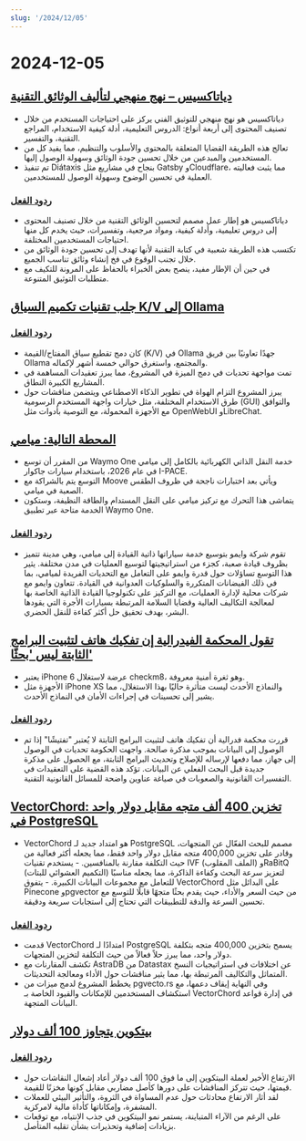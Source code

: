 ```yaml
---
slug: '/2024/12/05'
---
```


# 2024-12-05

## [دياتاكسيس – نهج منهجي لتأليف الوثائق التقنية](https://diataxis.fr/)

- دياتاكسيس هو نهج منهجي للتوثيق الفني يركز على احتياجات المستخدم من خلال تصنيف المحتوى إلى أربعة أنواع: الدروس التعليمية، أدلة كيفية الاستخدام، المراجع التقنية، والتفسير.
- تعالج هذه الطريقة القضايا المتعلقة بالمحتوى والأسلوب والتنظيم، مما يفيد كل من المستخدمين والمبدعين من خلال تحسين جودة الوثائق وسهولة الوصول إليها.
- تم تنفيذ Diátaxis بنجاح في مشاريع مثل Gatsby وCloudflare، مما يثبت فعاليته العملية في تحسين الوضوح وسهولة الوصول للمستخدمين.

### [ردود الفعل](https://news.ycombinator.com/item?id=42325011)

- دياتاكسيس هو إطار عمل مصمم لتحسين الوثائق التقنية من خلال تصنيف المحتوى إلى دروس تعليمية، وأدلة كيفية، ومواد مرجعية، وتفسيرات، حيث يخدم كل منها احتياجات المستخدمين المختلفة.
- تكتسب هذه الطريقة شعبية في كتابة التقنية لأنها تهدف إلى تحسين جودة الوثائق من خلال تجنب الوقوع في فخ إنشاء وثائق تناسب الجميع.
- في حين أن الإطار مفيد، ينصح بعض الخبراء بالحفاظ على المرونة للتكيف مع متطلبات التوثيق المتنوعة.

## [جلب تقنيات تكميم السياق K/V إلى Ollama](https://smcleod.net/2024/12/bringing-k/v-context-quantisation-to-ollama/)

### [ردود الفعل](https://news.ycombinator.com/item?id=42323953)

- كان دمج تقطيع سياق المفتاح/القيمة (K/V) في Ollama جهدًا تعاونيًا بين فريق Ollama والمجتمع، واستغرق حوالي خمسة أشهر لإكماله.
- تمت مواجهة تحديات في دمج الميزة في المشروع، مما يبرز تعقيدات المساهمة في المشاريع الكبيرة النطاق.
- يبرز المشروع التزام الهواة في تطوير الذكاء الاصطناعي ويتضمن مناقشات حول طرق الاستخدام المختلفة، مثل خيارات واجهة المستخدم الرسومية (GUI) والتوافق مع الأجهزة المحمولة، مع التوصية بأدوات مثل OpenWebUI وLibreChat.

## [المحطة التالية: ميامي](https://waymo.com/blog/2024/12/next-stop-miami/)

- من المقرر أن توسع Waymo One خدمة النقل الذاتي الكهربائية بالكامل إلى ميامي في عام 2026، باستخدام سيارات جاكوار I-PACE.
- التوسع يتم بالشراكة مع Moove ويأتي بعد اختبارات ناجحة في ظروف الطقس الصعبة في ميامي.
- يتماشى هذا التحرك مع تركيز ميامي على النقل المستدام والطاقة النظيفة، وستكون الخدمة متاحة عبر تطبيق Waymo One.

### [ردود الفعل](https://news.ycombinator.com/item?id=42328971)

- تقوم شركة وايمو بتوسيع خدمة سياراتها ذاتية القيادة إلى ميامي، وهي مدينة تتميز بظروف قيادة صعبة، كجزء من استراتيجيتها لتوسيع العمليات في مدن مختلفة. يثير هذا التوسع تساؤلات حول قدرة وايمو على التعامل مع التحديات الفريدة لميامي، بما في ذلك الفيضانات المتكررة والسلوكيات العدوانية في القيادة. تتعاون وايمو مع شركات محلية لإدارة العمليات، مع التركيز على تكنولوجيا القيادة الذاتية الخاصة بها لمعالجة التكاليف العالية وقضايا السلامة المرتبطة بسيارات الأجرة التي يقودها البشر، بهدف تحقيق حل أكثر كفاءة للنقل الحضري.

## [تقول المحكمة الفيدرالية إن تفكيك هاتف لتثبيت البرامج الثابتة ليس 'بحثًا'](https://www.techdirt.com/2024/12/04/federal-court-says-dismantling-a-phone-to-install-firmware-isnt-a-search-even-if-was-done-to-facilitate-a-search/)

- يعتبر iPhone 6 عرضة لاستغلال checkm8، وهو ثغرة أمنية معروفة.
- الأجهزة مثل iPhone XS والنماذج الأحدث ليست متأثرة حاليًا بهذا الاستغلال، مما يشير إلى تحسينات في إجراءات الأمان في النماذج الأحدث.

### [ردود الفعل](https://news.ycombinator.com/item?id=42329005)

- قررت محكمة فدرالية أن تفكيك هاتف لتثبيت البرامج الثابتة لا يُعتبر "تفتيشًا" إذا تم الوصول إلى البيانات بموجب مذكرة صالحة. واجهت الحكومة تحديات في الوصول إلى جهاز، مما دفعها لإرساله للإصلاح وتحديث البرامج الثابتة، مع الحصول على مذكرة جديدة قبل البحث الفعلي عن البيانات. تؤكد هذه القضية على التعقيدات في التفسيرات القانونية والصعوبات في صياغة عناوين واضحة للمسائل القانونية التقنية.

## [VectorChord: تخزين 400 ألف متجه مقابل دولار واحد في PostgreSQL](https://blog.pgvecto.rs/vectorchord-store-400k-vectors-for-1-in-postgresql)

- VectorChord هو امتداد جديد لـ PostgreSQL مصمم للبحث الفعّال عن المتجهات، وقادر على تخزين 400,000 متجه مقابل دولار واحد فقط، مما يجعله أكثر فعالية من حيث التكلفة مقارنة بالمنافسين. - يستخدم تقنيات IVF (الملف المقلوب) وRaBitQ (التكميم العشوائي للبتات) لتعزيز سرعة البحث وكفاءة الذاكرة، مما يجعله مناسبًا للتعامل مع مجموعات البيانات الكبيرة. - يتفوق VectorChord على البدائل مثل Pinecone وpgvector من حيث السعر والأداء، حيث يقدم بحثًا متجهًا قابلًا للتوسع مع تحسين السرعة والدقة للتطبيقات التي تحتاج إلى استجابات سريعة ودقيقة.

### [ردود الفعل](https://news.ycombinator.com/item?id=42324059)

- قدمت VectorChord امتدادًا لـ PostgreSQL يسمح بتخزين 400,000 متجه بتكلفة دولار واحد، مما يبرز حلاً فعالاً من حيث التكلفة لتخزين المتجهات.
- تكشف المقارنات مع AstraDB من Datastax عن اختلافات في استراتيجيات النسخ المتماثل والتكاليف المرتبطة بها، مما يثير مناقشات حول الأداء ومعالجة التحديثات.
- يخطط المشروع لدمج ميزات من pgvecto.rs وفي النهاية إيقاف دعمها، مع استكشاف المستخدمين للإمكانات والقيود الخاصة بـ VectorChord في إدارة قواعد البيانات المتجهة.

## [بيتكوين يتجاوز 100 ألف دولار](https://www.tradingview.com/symbols/BTCUSD/)

### [ردود الفعل](https://news.ycombinator.com/item?id=42324263)

- الارتفاع الأخير لعملة البيتكوين إلى ما فوق 100 ألف دولار أعاد إشعال النقاشات حول قيمتها، حيث تتركز المناقشات على دورها كأصل مضاربي مقابل كونها مخزنًا للقيمة.
- لقد أثار الارتفاع محادثات حول عدم المساواة في الثروة، والتأثير البيئي للعملات المشفرة، وإمكاناتها كأداة مالية لامركزية.
- على الرغم من الآراء المتباينة، يستمر نمو البيتكوين في جذب الانتباه، مع توقعات بزيادات إضافية وتحذيرات بشأن تقلبه المتأصل.

<head>
  <meta property="og:title" content="دياتاكسيس – نهج منهجي لتأليف الوثائق التقنية" />
  <meta property="og:type" content="website" />
  <meta property="og:image" content="https://og.cho.sh/api/og/?title=%D8%AF%D9%8A%D8%A7%D8%AA%D8%A7%D9%83%D8%B3%D9%8A%D8%B3%20%E2%80%93%20%D9%86%D9%87%D8%AC%20%D9%85%D9%86%D9%87%D8%AC%D9%8A%20%D9%84%D8%AA%D8%A3%D9%84%D9%8A%D9%81%20%D8%A7%D9%84%D9%88%D8%AB%D8%A7%D8%A6%D9%82%20%D8%A7%D9%84%D8%AA%D9%82%D9%86%D9%8A%D8%A9&subheading=%D8%A7%D9%84%D8%AE%D9%85%D9%8A%D8%B3%D8%8C%20%D9%A5%20%D8%AF%D9%8A%D8%B3%D9%85%D8%A8%D8%B1%20%D9%A2%D9%A0%D9%A2%D9%A4%3A%20%D9%85%D9%84%D8%AE%D8%B5%20%D8%A3%D8%AE%D8%A8%D8%A7%D8%B1%20%D8%A7%D9%84%D9%82%D8%B1%D8%A7%D8%B5%D9%86%D8%A9" />
</head>
